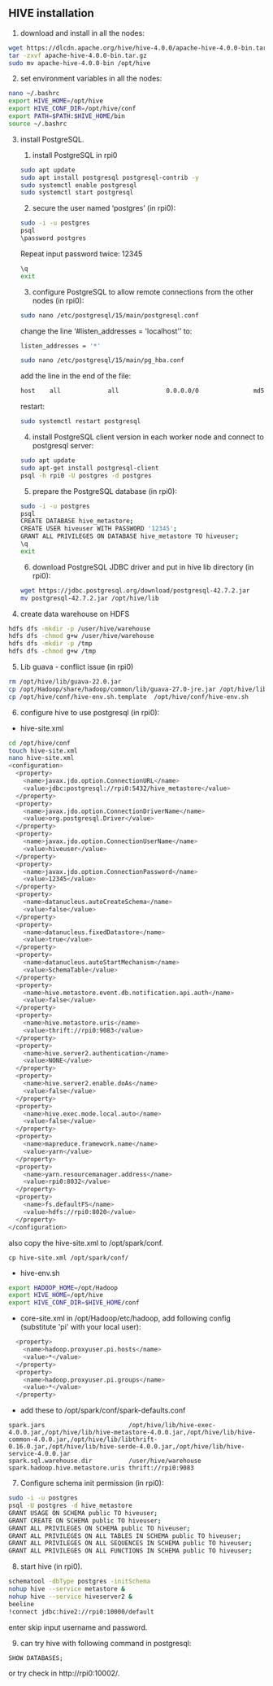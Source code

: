 ## HIVE installation
1. download and install in all the nodes:
~~~bash
wget https://dlcdn.apache.org/hive/hive-4.0.0/apache-hive-4.0.0-bin.tar.gz
tar -zxvf apache-hive-4.0.0-bin.tar.gz
sudo mv apache-hive-4.0.0-bin /opt/hive
~~~

2. set environment variables in all the nodes:
~~~bash
nano ~/.bashrc
export HIVE_HOME=/opt/hive
export HIVE_CONF_DIR=/opt/hive/conf
export PATH=$PATH:$HIVE_HOME/bin
source ~/.bashrc
~~~

3. install PostgreSQL.
    1. install PostgreSQL in rpi0
    ~~~bash
    sudo apt update
    sudo apt install postgresql postgresql-contrib -y
    sudo systemctl enable postgresql
    sudo systemctl start postgresql
    ~~~

    2. secure the user named ‘postgres’ (in rpi0):
    ~~~bash
    sudo -i -u postgres
    psql
    \password postgres
    ~~~
    Repeat input password twice: 12345
    ~~~bash
    \q
    exit
    ~~~

    3. configure PostgreSQL to allow remote connections from the other nodes (in rpi0):
    ~~~bash
    sudo nano /etc/postgresql/15/main/postgresql.conf
    ~~~
    change the line ‘#listen_addresses = 'localhost'’ to:
    ~~~bash
    listen_addresses = '*'
    ~~~
    ~~~bash
    sudo nano /etc/postgresql/15/main/pg_hba.conf
    ~~~
    add the line in the end of the file: 
    ~~~bash
    host    all             all             0.0.0.0/0               md5
    ~~~
    restart:
    ~~~bash
    sudo systemctl restart postgresql
    ~~~

    4. install PostgreSQL client version in each worker node and connect to postgresql server:
    ~~~bash
    sudo apt update
    sudo apt-get install postgresql-client
    psql -h rpi0 -U postgres -d postgres
    ~~~

    5. prepare the PostgreSQL database (in rpi0):
    ~~~bash
    sudo -i -u postgres
    psql
    CREATE DATABASE hive_metastore;
    CREATE USER hiveuser WITH PASSWORD '12345';
    GRANT ALL PRIVILEGES ON DATABASE hive_metastore TO hiveuser;
    \q
    exit
    ~~~

    6. download PostgreSQL JDBC driver and put in hive lib directory (in rpi0):
    ~~~bash
    wget https://jdbc.postgresql.org/download/postgresql-42.7.2.jar
    mv postgresql-42.7.2.jar /opt/hive/lib
    ~~~

4. create data warehouse on HDFS
~~~bash
hdfs dfs -mkdir -p /user/hive/warehouse
hdfs dfs -chmod g+w /user/hive/warehouse
hdfs dfs -mkdir -p /tmp
hdfs dfs -chmod g+w /tmp
~~~

5. Lib guava - conflict issue (in rpi0)
~~~bash
rm /opt/hive/lib/guava-22.0.jar
cp /opt/Hadoop/share/hadoop/common/lib/guava-27.0-jre.jar /opt/hive/lib/
cp /opt/hive/conf/hive-env.sh.template  /opt/hive/conf/hive-env.sh
~~~

6. configure hive to use postgresql (in rpi0):
- hive-site.xml
~~~bash
cd /opt/hive/conf
touch hive-site.xml
nano hive-site.xml
<configuration>
  <property>
    <name>javax.jdo.option.ConnectionURL</name>
    <value>jdbc:postgresql://rpi0:5432/hive_metastore</value>
  </property>
  <property>
    <name>javax.jdo.option.ConnectionDriverName</name>
    <value>org.postgresql.Driver</value>
  </property>
  <property>
    <name>javax.jdo.option.ConnectionUserName</name>
    <value>hiveuser</value>
  </property>
  <property>
    <name>javax.jdo.option.ConnectionPassword</name>
    <value>12345</value>
  </property>
  <property>
    <name>datanucleus.autoCreateSchema</name>
    <value>false</value>
  </property>
  <property>
    <name>datanucleus.fixedDatastore</name>
    <value>true</value>
  </property>
  <property>
    <name>datanucleus.autoStartMechanism</name> 
    <value>SchemaTable</value>
  </property> 
  <property>
    <name>hive.metastore.event.db.notification.api.auth</name>
    <value>false</value>
  </property>
  <property>
    <name>hive.metastore.uris</name>
    <value>thrift://rpi0:9083</value>
  </property>
  <property>
    <name>hive.server2.authentication</name>
    <value>NONE</value>
  </property>
  <property>
    <name>hive.server2.enable.doAs</name>
    <value>false</value>
  </property>
  <property>
    <name>hive.exec.mode.local.auto</name>
    <value>false</value>
  </property>
  <property>
    <name>mapreduce.framework.name</name>
    <value>yarn</value>
  </property>
  <property>
    <name>yarn.resourcemanager.address</name>
    <value>rpi0:8032</value>
  </property>
  <property>
    <name>fs.defaultFS</name>
    <value>hdfs://rpi0:8020</value>
  </property>
</configuration>
~~~
also copy the hive-site.xml to /opt/spark/conf.
```
cp hive-site.xml /opt/spark/conf/
```

- hive-env.sh
~~~bash
export HADOOP_HOME=/opt/Hadoop
export HIVE_HOME=/opt/hive
export HIVE_CONF_DIR=$HIVE_HOME/conf
~~~

- core-site.xml in /opt/Hadoop/etc/hadoop, add following config (substitute 'pi' with your local user):
~~~bash
  <property>
    <name>hadoop.proxyuser.pi.hosts</name>
    <value>*</value>
  </property>
  <property>
    <name>hadoop.proxyuser.pi.groups</name>
    <value>*</value>
  </property>
~~~

- add these to /opt/spark/conf/spark-defaults.conf
```
spark.jars                       /opt/hive/lib/hive-exec-4.0.0.jar,/opt/hive/lib/hive-metastore-4.0.0.jar,/opt/hive/lib/hive-common-4.0.0.jar,/opt/hive/lib/libthrift-0.16.0.jar,/opt/hive/lib/hive-serde-4.0.0.jar,/opt/hive/lib/hive-service-4.0.0.jar
spark.sql.warehouse.dir          /user/hive/warehouse
spark.hadoop.hive.metastore.uris thrift://rpi0:9083
```


7. Configure schema init permission (in rpi0):
~~~bash
sudo -i -u postgres
psql -U postgres -d hive_metastore
GRANT USAGE ON SCHEMA public TO hiveuser;
GRANT CREATE ON SCHEMA public TO hiveuser;
GRANT ALL PRIVILEGES ON SCHEMA public TO hiveuser;
GRANT ALL PRIVILEGES ON ALL TABLES IN SCHEMA public TO hiveuser;
GRANT ALL PRIVILEGES ON ALL SEQUENCES IN SCHEMA public TO hiveuser;
GRANT ALL PRIVILEGES ON ALL FUNCTIONS IN SCHEMA public TO hiveuser;
~~~

8. start hive (in rpi0).
~~~bash
schematool -dbType postgres -initSchema
nohup hive --service metastore &
nohup hive --service hiveserver2 &
beeline
!connect jdbc:hive2://rpi0:10000/default
~~~
enter skip input username and password.

9. can try hive with following command in postgresql:
~~~sql
SHOW DATABASES;
~~~
or try check in http://rpi0:10002/.

